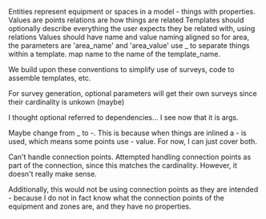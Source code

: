 Entities represent equipment or spaces in a model - things with properties.
Values are points
relations are how things are related
Templates should optionally describe everything the user expects they be related with, using relations
Values should have name and value naming aligned so for area, the parameters are 'area_name' and 'area_value'
use _ to separate things within a template. 
map name to the name of the template_name. 

We build upon these conventions to simplify use of surveys, code to assemble templates, etc. 

For survey generation, optional parameters will get their own surveys since their cardinality is unkown (maybe)

I thought optional referred to dependencies... I see now that it is args. 

Maybe change from _ to -. This is because when things are inlined a - is used, which means some points use - value. For now, I can just cover both. 

Can't handle connection points. 
Attempted handling connection points as part of the connection, since this matches the cardinality. However, it doesn't really make sense. 

Additionally, this would not be using connection points as they are intended - because I do not in fact know what the connection points of the equipment and zones are, and they have no properties. 